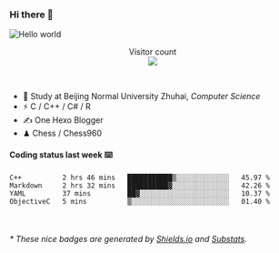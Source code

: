 ### Hi there 👋


<img src="https://raw.githubusercontent.com/sagar-viradiya/sagar-viradiya/master/resources/banner.png" alt="Hello world">
<p align="center"> 
  Visitor count<br/>
  <img src="https://profile-counter.glitch.me/youszoe/count.svg" />
</p>

<br/>


- 🍻  Study at Beijing Normal University Zhuhai, _Computer Science_
- ⚡  C / C++ / C# / R
- ✍️  One Hexo Blogger
- ♟  Chess / Chess960 


#### Coding status last week ⌨️

<!--START_SECTION:waka-->
```text
C++          2 hrs 46 mins   ███████████▒░░░░░░░░░░░░░   45.97 % 
Markdown     2 hrs 32 mins   ██████████▓░░░░░░░░░░░░░░   42.26 % 
YAML         37 mins         ██▓░░░░░░░░░░░░░░░░░░░░░░   10.37 % 
ObjectiveC   5 mins          ▒░░░░░░░░░░░░░░░░░░░░░░░░   01.40 % 
```
<!--END_SECTION:waka-->

<br/>

<center><img src="http://ghchart.rshah.org/409ba5/yousazoe" alt="" /></center>


<h6>* These nice badges are generated by <a href="https://shields.io/">Shields.io</a> and <a href="https://github.com/spencerwooo/Substats">Substats</a>.</h6>
